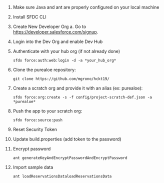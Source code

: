 1. Make sure Java and ant are properly configured on your local machine
1. Install SFDC CLI
1. Create New Developer Org a. Go to https://developer.salesforce.com/signup.
1. Login into the Dev Org and enable Dev Hub

1. Authenticate with your hub org (if not already done)
    ```
    sfdx force:auth:web:login -d -a *your_hub_org*
    ```

1. Clone the purealoe repository:
    ```
    git clone https://github.com/mgrono/hckt19/
    ```

1. Create a scratch org and provide it with an alias (ex: purealoe):
    ```
    sfdx force:org:create -s -f config/project-scratch-def.json -a *purealoe*
    ```

1. Push the app to your scratch org:
    ```
    sfdx force:source:push
    ```

1. Reset Security Token
1. Update build.properties (add token to the password)

1. Encrypt password
    ```
    ant generateKeyAndEncryptPasswordAndEncryptPassword
    ```

1. Import sample data
    ```
    ant loadReservationsDataloadReservationsData
    ```	
